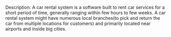 Description:
A car rental system is a software built to rent car services for a short period of time, generally ranging within few hours to few weeks. A car rental system might have numerous local branches(to pick and return the car from multiple locations for customers) and primarily located near airports and inside big cities.
